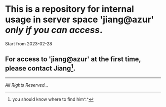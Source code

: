 
# This is a repository for internal usage in server space 'jiang@azur' *only if you can access*.
Start from 2023-02-28


## For access to 'jiang@azur' at the first time, please contact Jiang[^1].
[^1]: you should know where to find him^.^

---------------------------
*All Rights Reserved...*
